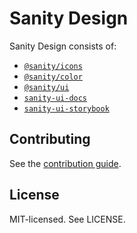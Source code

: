 # Sanity Design

Sanity Design consists of:

- [`@sanity/icons`](icons)
- [`@sanity/color`](https://github.com/sanity-io/color)
- [`@sanity/ui`](ui)
- [`sanity-ui-docs`](ui-docs)
- [`sanity-ui-storybook`](ui-storybook)

## Contributing

See the [contribution guide](CONTRIBUTING.md).

## License

MIT-licensed. See LICENSE.
